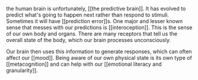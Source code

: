 the human brain is unfortunately, [[the predictive brain]]. It has evolved to predict what's going to happen next rather than respond to stimuli. Sometimes it will have [[prediction error]]s. One major and lesser known sense that messes with our predictions is [[interoception]]. This is the sense of our own body and organs. There are many receptors that tell us the overall state of the body, which our brain processes unconsciously.

Our brain then uses this information to generate responses, which can often affect our [[mood]]. Being aware of our own physical state is its own type of [[metacognition]] and can help with our [[emotional literacy and granularity]].